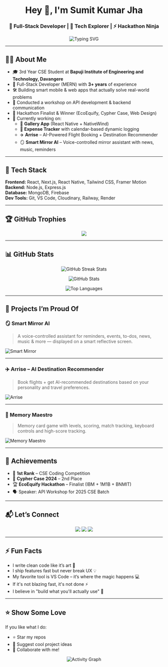 <h1 align="center">Hey 👋, I'm Sumit Kumar Jha</h1>
<h3 align="center">🚀 Full-Stack Developer | 🧠 Tech Explorer | ⚡ Hackathon Ninja</h3>

<p align="center">
  <img src="https://readme-typing-svg.demolab.com?font=Fira+Code&size=22&pause=1000&center=true&vCenter=true&width=900&lines=Turning+Ideas+Into+Code;Building+Smart,+Scalable+Apps;React+%7C+Node+%7C+MongoDB+%7C+Next.js+%7C+Flutter;Hackathon+Finalist+%7C+Workshop+Speaker+%7C+SaaS+Builder" alt="Typing SVG" />
</p>

---

## 👨‍💻 About Me

- 🎓 3rd Year CSE Student at **Bapuji Institute of Engineering and Technology, Davangere**
- 💼 Full-Stack Developer (MERN) with **3+ years** of experience
- 🛠️ Building smart mobile & web apps that actually solve real-world problems
- 🎤 Conducted a workshop on API development & backend communication
- 🧠 Hackathon Finalist & Winner (EcoEquify, Cypher Case, Web Design)
- 🔭 Currently working on:
  - 📱 **Gallery App** (React Native + NativeWind)
  - 💸 **Expense Tracker** with calendar-based dynamic logging
  - ✈️ **Arrise** – AI-Powered Flight Booking + Destination Recommender
  - 🪞 **Smart Mirror AI** – Voice-controlled mirror assistant with news, music, reminders

---

## 🧰 Tech Stack

**Frontend:** React, Next.js, React Native, Tailwind CSS, Framer Motion  
**Backend:** Node.js, Express.js  
**Database:** MongoDB, Firebase  
**Dev Tools:** Git, VS Code, Cloudinary, Railway, Render  

---

## 🏆 GitHub Trophies

<p align="center">
  <img src="https://github-profile-trophy.vercel.app/?username=1amSumit&theme=radical&no-frame=true&title=Stars,Commits,Followers,PullRequest,Repositories,Issues" />
</p>

---

## 📊 GitHub Stats

<p align="center">
  <img src="https://github-readme-streak-stats.herokuapp.com/?user=SumitJha-tech&theme=tokyonight&hide_border=true" alt="GitHub Streak Stats" />
</p>

<p align="center">
  <img src="https://github-readme-stats.vercel.app/api?username=SumitJha-tech&show_icons=true&theme=tokyonight&hide_border=true" alt="GitHub Stats" />
</p>

<p align="center">
  <img src="https://github-readme-stats.vercel.app/api/top-langs/?username=SumitJha-tech&layout=compact&theme=tokyonight&hide_border=true" alt="Top Languages" />
</p>

---

## 🧠 Projects I’m Proud Of

### 🪞 Smart Mirror AI  
> A voice-controlled assistant for reminders, events, to-dos, news, music & more — displayed on a smart reflective screen.

![Smart Mirror](https://i.imgur.com/SM5sO8Z.png)

---

### ✈️ Arrise – AI Destination Recommender  
> Book flights + get AI-recommended destinations based on your personality and travel preferences.

![Arrise](https://i.imgur.com/NwbzvRO.png)

---

### 🧠 Memory Maestro  
> Memory card game with levels, scoring, match tracking, keyboard controls and high-score tracking.

![Memory Maestro](https://i.imgur.com/eK0UYYH.png)

---

## 🥇 Achievements

- 🥇 **1st Rank** – CSE Coding Competition  
- 🥈 **Cypher Case 2024** – 2nd Place  
- 🏆 **EcoEquify Hackathon** – Finalist (IBM + 1M1B + BNMIT)  
- 🗣️ Speaker: API Workshop for 2025 CSE Batch  

---

## 📬 Let’s Connect

<p align="center">
  <a href="https://www.linkedin.com/in/sumitjha-tech/"><img src="https://img.shields.io/badge/LinkedIn-%230077B5.svg?style=for-the-badge&logo=linkedin&logoColor=white"/></a>
  <a href="mailto:sumitjhaofficial@gmail.com"><img src="https://img.shields.io/badge/Gmail-D14836?style=for-the-badge&logo=gmail&logoColor=white"/></a>
  <a href="https://github.com/SumitJha-tech"><img src="https://img.shields.io/badge/GitHub-000000?style=for-the-badge&logo=github&logoColor=white"/></a>
</p>

---

## ⚡ Fun Facts

- I write clean code like it’s art 🧼  
- I ship features fast but never break UX 💡  
- My favorite tool is VS Code – it’s where the magic happens 💻  
- If it's not blazing fast, it's not done ⚡  
- I believe in "build what you'll actually use" 🚀  

---

## ⭐ Show Some Love

If you like what I do:

- ⭐ Star my repos  
- 🧠 Suggest cool project ideas  
- 🔗 Collaborate with me!

<p align="center">
  <img src="https://github-readme-activity-graph.vercel.app/graph?username=SumitJha-tech&theme=github-compact&hide_border=true" alt="Activity Graph" />
</p>
